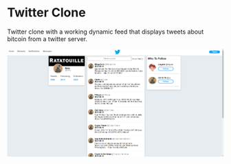 # Twitter Clone
Twitter clone with a working dynamic feed that displays tweets about bitcoin from a twitter server.

<img src="Lab 3/images/demo.png" width="850">
